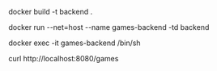 docker build -t backend .

docker run --net=host --name games-backend -td backend

docker exec -it games-backend /bin/sh

curl http://localhost:8080/games
